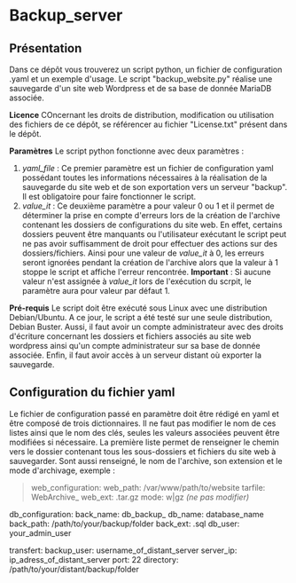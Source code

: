 # Backup_server
## Présentation
Dans ce dépôt vous trouverez un script python, un fichier de configuration .yaml et un exemple d'usage. Le script "backup_website.py" réalise une sauvegarde d'un site web Wordpress et de sa base de donnée MariaDB associée. 

**Licence**
COncernant les droits de distribution, modification ou utilisation des fichiers de ce dépôt, se référencer au fichier "License.txt" présent dans le dépôt.

**Paramètres**
Le script python fonctionne avec deux paramètres :
1. _yaml_file_ : Ce premier paramètre est un fichier de configuration yaml possédant toutes les informations nécessaires à la réalisation de la sauvegarde du site web et de son exportation vers un serveur "backup". Il est obligatoire pour faire fonctionner le script.
1. *value_it* : Ce deuxième paramètre a pour valeur 0 ou 1 et il permet de déterminer la prise en compte d'erreurs lors de la création de l'archive contenant les dossiers de configurations du site web. En effet, certains dossiers peuvent être manquants ou l'utilisateur exécutant le script peut ne pas avoir suffisamment de droit pour effectuer des actions sur des dossiers/fichiers. Ainsi pour une valeur de *value_it* à 0, les erreurs seront ignorées pendant la création de l'archive alors que la valeur à 1 stoppe le script et affiche l'erreur rencontrée. **Important** : Si aucune valeur n'est assignée à *value_it* lors de l'exécution du scrpit, le paramètre aura pour valeur par défaut 1.

**Pré-requis**
Le script doit être exécuté sous Linux avec une distribution Debian/Ubuntu. A ce jour, le script a été testé sur une seule distribution, Debian Buster. Aussi, il faut avoir un compte administrateur avec des droits d'écriture concernant les dossiers et fichiers associés au site web wordpress ainsi qu'un compte administrateur sur sa base de donnée associée. Enfin, il faut avoir accès à un serveur distant où exporter la sauvegarde.

## Configuration du fichier yaml

Le fichier de configuration passé en paramètre doit être rédigé en yaml et être composé de trois dictionnaires. Il ne faut pas modifier le nom de ces listes ainsi que le nom des clés, seules les valeurs associées peuvent être modifiées si nécessaire. La première liste permet de renseigner le chemin vers le dossier contenant tous les sous-dossiers et fichiers du site web à sauvegarder. Sont aussi renseigné, le nom de l'archive, son extension et le mode d'archivage, exemple :
> web_configuration:
 > web_path: /var/www/path/to/website
 > tarfile: WebArchive_
 > web_ext: .tar.gz
 > mode: w|gz _(ne pas modifier)_

db_configuration:
  back_name: db_backup_
  db_name: database_name
  back_path: /path/to/your/backup/folder
  back_ext: .sql
  db_user: your_admin_user

transfert:
  backup_user: username_of_distant_server 
  server_ip: ip_adress_of_distant_server 
  port: 22
  directory: /path/to/your/distant/backup/folder
